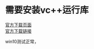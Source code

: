 # 需要安装vc++运行库

[官方下载页面](https://docs.microsoft.com/en-US/cpp/windows/latest-supported-vc-redist?view=msvc-170)  
[官方下载链接](https://aka.ms/vs/17/release/vc_redist.x64.exe)  

win10测试正常，